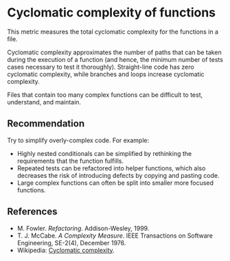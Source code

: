 # Cyclomatic complexity of functions
This metric measures the total cyclomatic complexity for the functions in a file.

Cyclomatic complexity approximates the number of paths that can be taken during the execution of a function (and hence, the minimum number of tests cases necessary to test it thoroughly). Straight-line code has zero cyclomatic complexity, while branches and loops increase cyclomatic complexity.

Files that contain too many complex functions can be difficult to test, understand, and maintain.


## Recommendation
Try to simplify overly-complex code. For example:

* Highly nested conditionals can be simplified by rethinking the requirements that the function fulfills.
* Repeated tests can be refactored into helper functions, which also decreases the risk of introducing defects by copying and pasting code.
* Large complex functions can often be split into smaller more focused functions.

## References
* M. Fowler. *Refactoring*. Addison-Wesley, 1999.
* T. J. McCabe. *A Complexity Measure*. IEEE Transactions on Software Engineering, SE-2(4), December 1976.
* Wikipedia: [Cyclomatic complexity](http://en.wikipedia.org/wiki/Cyclomatic_complexity).
